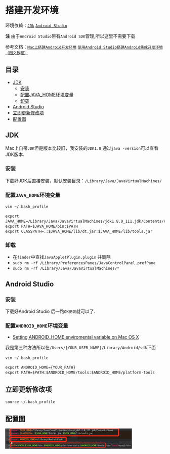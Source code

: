 # 搭建开发环境

环境依赖：[`JDk`](http://www.oracle.com/technetwork/java/javase/downloads/index.html) [`Android Studio`](https://developer.android.com/studio/index.html)

**注** 由于`Android Studio`带有`Android SDK`管理,所以这里不需要下载

参考文档：[`Mac上搭建Android开发环境`](http://blog.163.com/zhou_411424/blog/static/19736215620130161284750/) [`使用Android Studio搭建Android集成开发环境（图文教程）`](http://www.cnblogs.com/smyhvae/p/4022844.html)

## 目录

- [JDK](#jdk)
  - [安装](#安装)
  - [配置JAVA_HOME环境变量](#配置java_home环境变量)
  - [卸载](#卸载)
- [Android Studio](#android-studio)
- [立即更新修改项](#立即更新修改项)
- [配置图](#配置图)

## JDK

Mac上自带`JDK`但是版本比较旧，我安装的`JDK1.8` 通过`java -version`可以查看JDK版本.

### 安装

下载好JDK后直接安装，默认安装目录：`/Library/Java/JavaVirtualMachines/`

### 配置`JAVA_HOME`环境变量

`vim ~/.bash_profile`

```shell
export JAVA_HOME=/Library/Java/JavaVirtualMachines/jdk1.8.0_111.jdk/Contents/Home 
export PATH=$JAVA_HOME/bin:$PATH 
export CLASSPATH=.:$JAVA_HOME/lib/dt.jar:$JAVA_HOME/lib/tools.jar
```

### 卸载

- 在`finder`中查找`JavaAppletPlugin.plugin` 并删除   
- `sudo rm -rf /Library/PreferencesPanes/JavaControlPanel.prefPane`
- `sudo rm -rf /Library/Java/JavaVirtualMachines/*`

## Android Studio

### 安装

下载好Android Studio 后一路`OK安装`就可以了.

### 配置`ANDROID_HOME`环境变量

- [Setting ANDROID_HOME enviromental variable on Mac OS X](http://stackoverflow.com/questions/19986214/setting-android-home-enviromental-variable-on-mac-os-x)

我是第三种方法所以在`/Users/{YOUR_USER_NAME}/Library/Android/sdk`下面

`vim ~/.bash_profile`

```shell
export ANDROID_HOME={YOUR_PATH}
export PATH=$PATH:$ANDROID_HOME/tools:$ANDROID_HOME/platform-tools
```

## 立即更新修改项
```shell
source ~/.bash_profile
```

## 配置图

<img src="./image/config.png" width="400">